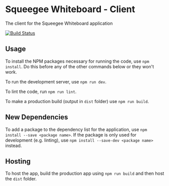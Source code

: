 # Squeegee Whiteboard - Client

The client for the Squeegee Whiteboard application

[![Build Status](https://travis-ci.org/squeegee-whiteboard/client.svg?branch=master)](https://travis-ci.org/squeegee-whiteboard/client)

## Usage

To install the NPM packages necessary for running the code, use `npm install`. Do this
before any of the other commands below or they won't work.

To run the development server, use `npm run dev`.

To lint the code, run `npm run lint`.

To make a production build (output in `dist` folder) use `npm run build`.

## New Dependencies

To add a package to the dependency list for the application, use `npm install --save
<package name>`. If the package is only used for development (e.g. linting), use `npm
install --save-dev <package name>` instead.

## Hosting

To host the app, build the production app using `npm run build` and then host the `dist`
folder.
